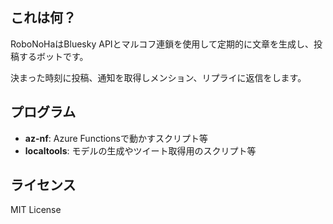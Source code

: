 ## これは何？
RoboNoHaはBluesky APIとマルコフ連鎖を使用して定期的に文章を生成し、投稿するボットです。

決まった時刻に投稿、通知を取得しメンション、リプライに返信をします。

## プログラム
- **az-nf**: Azure Functionsで動かすスクリプト等
- **localtools**: モデルの生成やツイート取得用のスクリプト等

## ライセンス
MIT License

